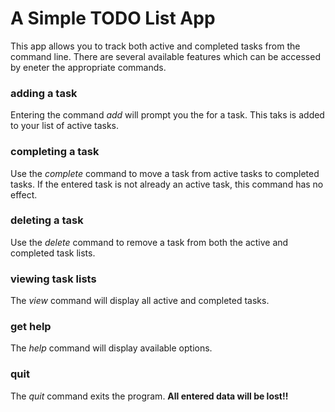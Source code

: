 # A Simple TODO List App

This app allows you to track both active and completed tasks from the command line.
There are several available features which can be accessed by eneter the appropriate commands.

### adding a task

Entering the command *add* will prompt you the for a task.
This taks is added to your list of active tasks.

### completing a task

Use the *complete* command to move a task from active tasks to completed tasks.
If the entered task is not already an active task, this command has no effect.

### deleting a task

Use the *delete* command to remove a task from both the active and completed task lists.

### viewing task lists

The *view* command will display all active and completed tasks.

### get help

The *help* command will display available options.

### quit

The *quit* command exits the program.
**All entered data will be lost!!**